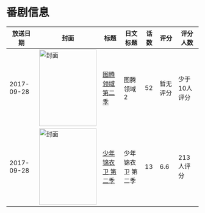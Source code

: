 # 番剧信息

|放送日期|封面|标题|日文标题|话数|评分|评分人数|
|---|---|---|---|---|---|---|
|2017-09-28|<img src="https://lain.bgm.tv/pic/cover/c/2f/1e/228057_a77OT.jpg" alt="封面" style="width:150px;height:200px;object-fit:cover;">|[图腾领域 第二季](https://bangumi.tv/subject/228057)|图腾领域2|52|暂无评分|少于10人评分|
|2017-09-28|<img src="https://lain.bgm.tv/pic/cover/c/a0/bf/214518_ZzlpY.jpg" alt="封面" style="width:150px;height:200px;object-fit:cover;">|[少年锦衣卫 第二季](https://bangumi.tv/subject/214518)|少年锦衣卫 第二季|13|6.6|213人评分|
